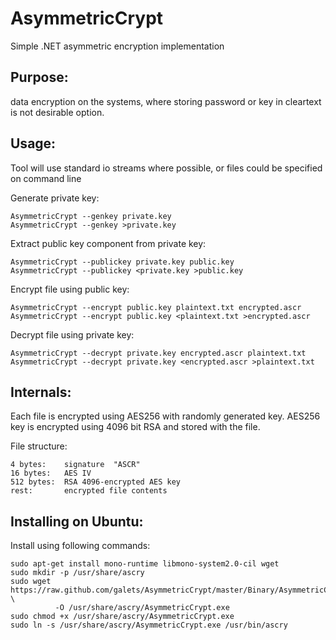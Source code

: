 AsymmetricCrypt
===============

Simple .NET asymmetric encryption implementation

Purpose:
-------------------------

data encryption on the systems, where storing password or key in cleartext is not desirable option.


Usage:
-------------------------

Tool will use standard io streams where possible, or files could be specified on command line

Generate private key:

	AsymmetricCrypt --genkey private.key
	AsymmetricCrypt --genkey >private.key

Extract public key component from private key:

	AsymmetricCrypt --publickey private.key public.key
	AsymmetricCrypt --publickey <private.key >public.key

Encrypt file using public key:   

	AsymmetricCrypt --encrypt public.key plaintext.txt encrypted.ascr
	AsymmetricCrypt --encrypt public.key <plaintext.txt >encrypted.ascr
   
Decrypt file using private key:

	AsymmetricCrypt --decrypt private.key encrypted.ascr plaintext.txt
	AsymmetricCrypt --decrypt private.key <encrypted.ascr >plaintext.txt


Internals:
-------------------------

Each file is encrypted using AES256 with randomly generated key. AES256 key is encrypted using 4096
bit RSA and stored with the file.

File structure:

	4 bytes:    signature  "ASCR"
	16 bytes:   AES IV
	512 bytes:  RSA 4096-encrypted AES key
	rest:       encrypted file contents


Installing on Ubuntu:
-------------------------

Install using following commands:

	sudo apt-get install mono-runtime libmono-system2.0-cil wget
	sudo mkdir -p /usr/share/ascry
	sudo wget https://raw.github.com/galets/AsymmetricCrypt/master/Binary/AsymmetricCrypt.exe \
	          -O /usr/share/ascry/AsymmetricCrypt.exe
	sudo chmod +x /usr/share/ascry/AsymmetricCrypt.exe
	sudo ln -s /usr/share/ascry/AsymmetricCrypt.exe /usr/bin/ascry

